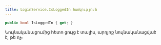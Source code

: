 ```yaml
---
title: LoginService.IsLoggedIn հատկություն
---
```


```c#
public bool IsLoggedIn { get; }
```

Նույնականացումից հետո ցույց է տալիս, արդյոք նույնականացված է, թե ոչ։
